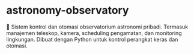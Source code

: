 # astronomy-observatory
🔭 Sistem kontrol dan otomasi observatorium astronomi pribadi. Termasuk manajemen teleskop, kamera, scheduling pengamatan, dan monitoring lingkungan. Dibuat dengan Python untuk kontrol perangkat keras dan otomasi.
